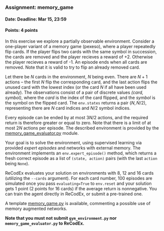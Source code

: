 ### Assignment: memory_game
#### Date: Deadline: Mar 15, 23:59
#### Points: 4 points

In this exercise we explore a partially observable environment.
Consider a one-player variant of a memory game (pexeso), where a player repeatedly
flip cards. If the player flips two cards with the same symbol in succession,
the cards are removed and the player recieves a reward of +2. Otherwise the
player recieves a reward of -1. An episode ends when all cards are removed.
Note that it is valid to try to flip an already removed card.

Let there be $N$ cards in the environment, $N$ being even. There are $N+1$
actions – the first $N$ flip the corresponding card, and the last action
flips the unused card with the lowest index (or the card $N$ if all have
been used already). The observations consist of a pair of discrete values
_(card, symbol)_, where the _card_ is the index of the card flipped, and
the _symbol_ is the symbol on the flipped card. The `env.states` returns
a pair $(N, N/2)$, representing there are $N$ card indices and $N/2$
symbol indices.

Every episode can be ended by at most $3N/2$ actions, and the required
return is therefore greater or equal to zero. Note that there is a limit
of at most $2N$ actions per episode. The described environment is provided
by the [memory_game_evaluator.py](https://github.com/ufal/npfl122/tree/past-1920/labs/10/memory_game_evaluator.py)
module.

Your goal is to solve the environment, using supervised learning via provided
_expert episodes_ and networks with external memory. The environment implements
an `env.expert_episode()` method, which returns a fresh correct episode
as a list of `(state, action)` pairs (with the last `action` being `None`).

ReCodEx evaluates your solution on environments with 8, 12 and 16 cards
(utilizing the `--cards` argument). For each card number, 100 episodes are
simulated once you pass `evaluating=True` to `env.reset` and your solution gets
1 point (2 points for 16 cards) if the average return is nonnegative. You can
train the agent directly in ReCodEx, or submit a pre-trained one.

A template [memory_game.py](https://github.com/ufal/npfl122/tree/past-1920/labs/10/memory_game.py)
is available, commenting a possible use of memory augmented networks.

**Note that you must not submit `gym_environment.py` nor
`memory_game_evaluator.py` to ReCodEx.**

